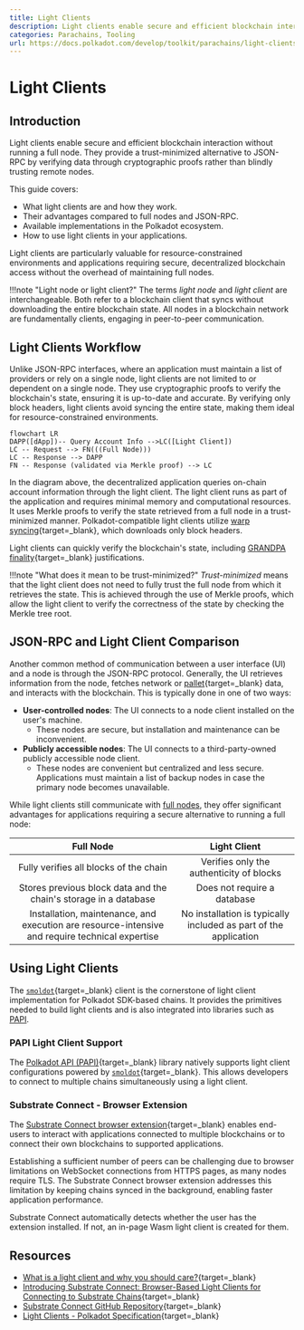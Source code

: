 ```yaml
---
title: Light Clients
description: Light clients enable secure and efficient blockchain interaction without running a full node. Learn everything you need to know about light clients on Polkadot.
categories: Parachains, Tooling
url: https://docs.polkadot.com/develop/toolkit/parachains/light-clients/
---
```


# Light Clients

## Introduction

Light clients enable secure and efficient blockchain interaction without running a full node. They provide a trust-minimized alternative to JSON-RPC by verifying data through cryptographic proofs rather than blindly trusting remote nodes.

This guide covers:

- What light clients are and how they work.
- Their advantages compared to full nodes and JSON-RPC.
- Available implementations in the Polkadot ecosystem.
- How to use light clients in your applications.

Light clients are particularly valuable for resource-constrained environments and applications requiring secure, decentralized blockchain access without the overhead of maintaining full nodes.

!!!note "Light node or light client?"
    The terms _light node_ and _light client_ are interchangeable. Both refer to a blockchain client that syncs without downloading the entire blockchain state. All nodes in a blockchain network are fundamentally clients, engaging in peer-to-peer communication.

## Light Clients Workflow

Unlike JSON-RPC interfaces, where an application must maintain a list of providers or rely on a single node, light clients are not limited to or dependent on a single node. They use cryptographic proofs to verify the blockchain's state, ensuring it is up-to-date and accurate. By verifying only block headers, light clients avoid syncing the entire state, making them ideal for resource-constrained environments.

```mermaid
flowchart LR
DAPP([dApp])-- Query Account Info -->LC([Light Client])
LC -- Request --> FN(((Full Node)))
LC -- Response --> DAPP
FN -- Response (validated via Merkle proof) --> LC
```

In the diagram above, the decentralized application queries on-chain account information through the light client. The light client runs as part of the application and requires minimal memory and computational resources. It uses Merkle proofs to verify the state retrieved from a full node in a trust-minimized manner. Polkadot-compatible light clients utilize [warp syncing](https://spec.polkadot.network/sect-lightclient#sect-sync-warp-lightclient){target=\_blank}, which downloads only block headers.

Light clients can quickly verify the blockchain's state, including [GRANDPA finality](/polkadot-protocol/glossary#grandpa){target=\_blank} justifications.

!!!note "What does it mean to be trust-minimized?"
    _Trust-minimized_ means that the light client does not need to fully trust the full node from which it retrieves the state. This is achieved through the use of Merkle proofs, which allow the light client to verify the correctness of the state by checking the Merkle tree root.

## JSON-RPC and Light Client Comparison

Another common method of communication between a user interface (UI) and a node is through the JSON-RPC protocol. Generally, the UI retrieves information from the node, fetches network or [pallet](/polkadot-protocol/glossary#pallet){target=\_blank} data, and interacts with the blockchain. This is typically done in one of two ways:

- **User-controlled nodes**: The UI connects to a node client installed on the user's machine.
    - These nodes are secure, but installation and maintenance can be inconvenient.
- **Publicly accessible nodes**: The UI connects to a third-party-owned publicly accessible node client.
    - These nodes are convenient but centralized and less secure. Applications must maintain a list of backup nodes in case the primary node becomes unavailable.

While light clients still communicate with [full nodes](/polkadot-protocol/glossary#full-node), they offer significant advantages for applications requiring a secure alternative to running a full node:

| Full Node                                                                                       | Light Client                                                   |
| :---------------------------------------------------------------------------------------------: | :------------------------------------------------------------: |
| Fully verifies all blocks of the chain                                                          | Verifies only the authenticity of blocks                       |
| Stores previous block data and the chain's storage in a database                                | Does not require a database                                    |
| Installation, maintenance, and execution are resource-intensive and require technical expertise | No installation is typically included as part of the application |

## Using Light Clients

The [`smoldot`](https://github.com/smol-dot/smoldot){target=\_blank} client is the cornerstone of light client implementation for Polkadot SDK-based chains. It provides the primitives needed to build light clients and is also integrated into libraries such as [PAPI](#papi-light-client-support).

### PAPI Light Client Support

The [Polkadot API (PAPI)](/develop/toolkit/api-libraries/papi){target=\_blank} library natively supports light client configurations powered by [`smoldot`](https://github.com/smol-dot/smoldot){target=\_blank}. This allows developers to connect to multiple chains simultaneously using a light client.

### Substrate Connect - Browser Extension

The [Substrate Connect browser extension](https://www.npmjs.com/package/@substrate/connect-extension-protocol){target=\_blank} enables end-users to interact with applications connected to multiple blockchains or to connect their own blockchains to supported applications.

Establishing a sufficient number of peers can be challenging due to browser limitations on WebSocket connections from HTTPS pages, as many nodes require TLS. The Substrate Connect browser extension addresses this limitation by keeping chains synced in the background, enabling faster application performance.

Substrate Connect automatically detects whether the user has the extension installed. If not, an in-page Wasm light client is created for them.

## Resources

- [What is a light client and why you should care?](https://medium.com/paritytech/what-is-a-light-client-and-why-you-should-care-75f813ae2670){target=\_blank}
- [Introducing Substrate Connect: Browser-Based Light Clients for Connecting to Substrate Chains](https://www.parity.io/blog/introducing-substrate-connect){target=\_blank}
- [Substrate Connect GitHub Repository](https://github.com/paritytech/substrate-connect/tree/master/projects/extension){target=\_blank}
- [Light Clients - Polkadot Specification](https://spec.polkadot.network/sect-lightclient){target=\_blank}

